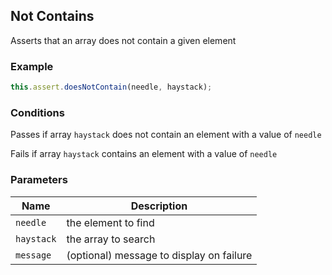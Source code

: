 ## Not Contains 

Asserts that an array does not contain a given element 

### Example 

```ts 
this.assert.doesNotContain(needle, haystack);
``` 

### Conditions 

Passes if array `haystack` does not contain an element with a value of `needle`

Fails if array `haystack` contains an element with a value of `needle` 

### Parameters 

| Name | Description | 
|---|---| 
| `needle` | the element to find |
| `haystack` | the array to search |
| `message` | (optional) message to display on failure |